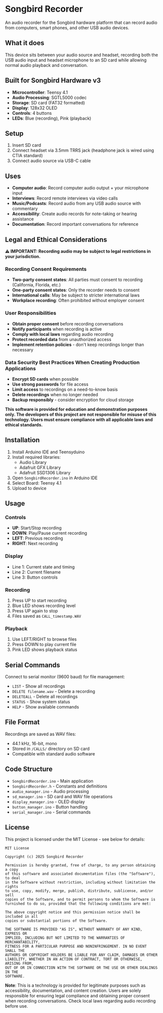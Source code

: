 # Songbird Recorder

An audio recorder for the Songbird hardware platform that can record audio from computers, smart phones, and other USB audio devices.

## What it does

This device sits between your audio source and headset, recording both the USB audio input and headset microphone to an SD card while allowing normal audio playback and conversation.

## Built for Songbird Hardware v3

- **Microcontroller**: Teensy 4.1
- **Audio Processing**: SGTL5000 codec
- **Storage**: SD card (FAT32 formatted)
- **Display**: 128x32 OLED
- **Controls**: 4 buttons
- **LEDs**: Blue (recording), Pink (playback)

## Setup

1. Insert SD card
2. Connect headset via 3.5mm TRRS jack (headphone jack is wired using CTIA standard)
3. Connect audio source via USB-C cable

## Uses

- **Computer audio**: Record computer audio output + your microphone input
- **Interviews**: Record remote interviews via video calls
- **Music/Podcasts**: Record audio from any USB audio source with commentary
- **Accessibility**: Create audio records for note-taking or hearing assistance
- **Documentation**: Record important conversations for reference

## Legal and Ethical Considerations

**⚠️ IMPORTANT: Recording audio may be subject to legal restrictions in your jurisdiction.**

### Recording Consent Requirements
- **Two-party consent states**: All parties must consent to recording (California, Florida, etc.)
- **One-party consent states**: Only the recorder needs to consent
- **International calls**: May be subject to stricter international laws
- **Workplace recording**: Often prohibited without employer consent

### User Responsibilities
- **Obtain proper consent** before recording conversations
- **Notify participants** when recording is active
- **Comply with local laws** regarding audio recording
- **Protect recorded data** from unauthorized access
- **Implement retention policies** - don't keep recordings longer than necessary

### Data Security Best Practices When Creating Production Applications
- **Encrypt SD cards** when possible
- **Use strong passwords** for file access
- **Limit access** to recordings on a need-to-know basis
- **Delete recordings** when no longer needed
- **Backup responsibly** - consider encryption for cloud storage

**This software is provided for education and demonstration purposes only. 
The developers of this project are not responsible for misuse of this technology. 
Users must ensure compliance with all applicable laws and ethical standards.**

## Installation

1. Install Arduino IDE and Teensyduino
2. Install required libraries:
   - Audio Library
   - Adafruit GFX Library
   - Adafruit SSD1306 Library
3. Open `SongbirdRecorder.ino` in Arduino IDE
4. Select Board: Teensy 4.1
5. Upload to device

## Usage

### Controls
- **UP**: Start/Stop recording
- **DOWN**: Play/Pause current recording  
- **LEFT**: Previous recording
- **RIGHT**: Next recording

### Display
- Line 1: Current state and timing
- Line 2: Current filename
- Line 3: Button controls

### Recording
1. Press UP to start recording
2. Blue LED shows recording level
3. Press UP again to stop
4. Files saved as `CALL_timestamp.WAV`

### Playback
1. Use LEFT/RIGHT to browse files
2. Press DOWN to play current file
3. Pink LED shows playback status

## Serial Commands

Connect to serial monitor (9600 baud) for file management:

- `LIST` - Show all recordings
- `DELETE filename.wav` - Delete a recording
- `DELETEALL` - Delete all recordings
- `STATUS` - Show system status
- `HELP` - Show available commands

## File Format

Recordings are saved as WAV files:
- 44.1 kHz, 16-bit, mono
- Stored in `/CALLS/` directory on SD card
- Compatible with standard audio software

## Code Structure

- `SongbirdRecorder.ino` - Main application
- `SongbirdRecorder.h` - Constants and definitions
- `audio_manager.ino` - Audio processing
- `sd_manager.ino` - SD card and WAV file operations
- `display_manager.ino` - OLED display
- `button_manager.ino` - Button handling
- `serial_manager.ino` - Serial commands

## License

This project is licensed under the MIT License - see below for details:

```
MIT License

Copyright (c) 2025 Songbird Recorder

Permission is hereby granted, free of charge, to any person obtaining a copy
of this software and associated documentation files (the "Software"), to deal
in the Software without restriction, including without limitation the rights
to use, copy, modify, merge, publish, distribute, sublicense, and/or sell
copies of the Software, and to permit persons to whom the Software is
furnished to do so, provided that the following conditions are met:

The above copyright notice and this permission notice shall be included in all
copies or substantial portions of the Software.

THE SOFTWARE IS PROVIDED "AS IS", WITHOUT WARRANTY OF ANY KIND, EXPRESS OR
IMPLIED, INCLUDING BUT NOT LIMITED TO THE WARRANTIES OF MERCHANTABILITY,
FITNESS FOR A PARTICULAR PURPOSE AND NONINFRINGEMENT. IN NO EVENT SHALL THE
AUTHORS OR COPYRIGHT HOLDERS BE LIABLE FOR ANY CLAIM, DAMAGES OR OTHER
LIABILITY, WHETHER IN AN ACTION OF CONTRACT, TORT OR OTHERWISE, ARISING FROM,
OUT OF OR IN CONNECTION WITH THE SOFTWARE OR THE USE OR OTHER DEALINGS IN THE
SOFTWARE.
```

**Note**: This is a technology is provided for legitimate purposes such as accessibility, documentation, and content creation. 
Users are solely responsible for ensuring legal compliance and obtaining proper consent when recording conversations. 
Check local laws regarding audio recording before use.
